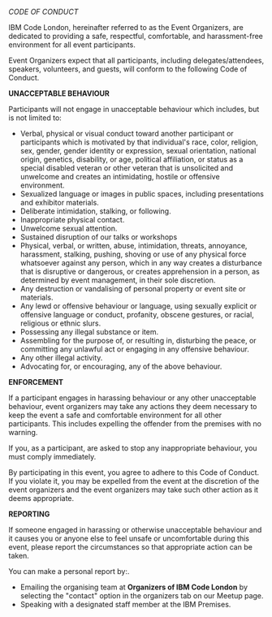 *CODE OF CONDUCT*

IBM Code London, hereinafter referred to as the Event Organizers, are dedicated to providing a safe, respectful, comfortable, and harassment-free environment for all event participants.

Event Organizers expect that all participants, including delegates/attendees, speakers, volunteers, and guests, will conform to the following Code of Conduct.

**UNACCEPTABLE BEHAVIOUR**

Participants will not engage in unacceptable behaviour which includes, but is not limited to:

- Verbal, physical or visual conduct toward another participant or participants which is motivated by that individual&#39;s race, color, religion, sex, gender, gender identity or expression, sexual orientation, national origin, genetics, disability, or age, political affiliation, or status as a special disabled veteran or other veteran that is unsolicited and unwelcome and creates an intimidating, hostile or offensive environment.
- Sexualized language or images in public spaces, including presentations and exhibitor materials.
- Deliberate intimidation, stalking, or following.
- Inappropriate physical contact.
- Unwelcome sexual attention.
- Sustained disruption of our talks or workshops
- Physical, verbal, or written, abuse, intimidation, threats, annoyance, harassment, stalking, pushing, shoving or use of any physical force whatsoever against any person, which in any way creates a disturbance that is disruptive or dangerous, or creates apprehension in a person, as determined by event management, in their sole discretion.
- Any destruction or vandalising of personal property or event site or materials.
- Any lewd or offensive behaviour or language, using sexually explicit or offensive language or conduct, profanity, obscene gestures, or racial, religious or ethnic slurs.
- Possessing any illegal substance or item.
- Assembling for the purpose of, or resulting in, disturbing the peace, or committing any unlawful act or engaging in any offensive behaviour.
- Any other illegal activity.
- Advocating for, or encouraging, any of the above behaviour.

**ENFORCEMENT**

If a participant engages in harassing behaviour or any other unacceptable behaviour, event organizers may take any actions they deem necessary to keep the event a safe and comfortable environment for all other participants. This includes expelling the offender from the premises with no warning.

If you, as a participant, are asked to stop any inappropriate behaviour, you must comply immediately.

By participating in this event, you agree to adhere to this Code of Conduct. If you violate it, you may be expelled from the event at the discretion of the event organizers and the event organizers may take such other action as it deems appropriate.

**REPORTING**

If someone engaged in harassing or otherwise unacceptable behaviour and it causes you or anyone else to feel unsafe or uncomfortable during this event, please report the circumstances so that appropriate action can be taken.

You can make a personal report by:.

- Emailing the organising team at  **Organizers of IBM Code London** by selecting the &quot;contact&quot; option in the organizers tab on our Meetup page.
- Speaking with a designated staff member at the IBM Premises.
